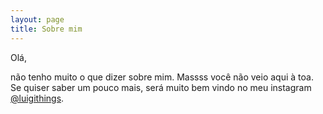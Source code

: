 ```yaml
---
layout: page
title: Sobre mim
---
```


Olá,

não tenho muito o que dizer sobre mim. Massss você não veio aqui à toa. Se quiser saber um pouco mais, será muito bem vindo no meu instagram [@luigithings](instagram.com/luigithings).